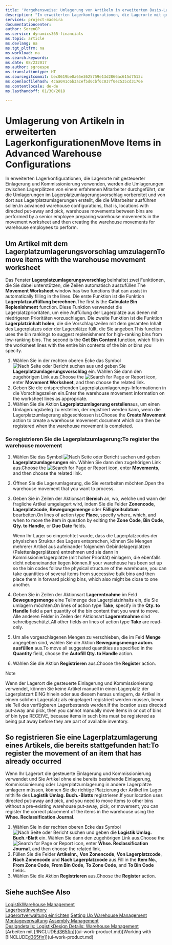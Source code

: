 ```yaml
---
title: 'Vorgehensweise: Umlagerung von Artikeln in erweiterten Basis-Lagerkonfigurationen | Microsoft Docs'
description: "In erweiterten Lagerkonfigurationen, die Lagerorte mit gesteuerter Einlagerung und Kommissionierung verwenden, werden die Umlagerungen zwischen Lagerplätzen von einem erfahrenen Mitarbeiter durchgeführt, der die Umlagerungen im Lagerplatzumlagerungsvorschlag vorbereitet und von dort aus Lagerplatzumlagerungen erstellt, die die Mitarbeiter ausführen sollen."
services: project-madeira
documentationcenter: 
author: SorenGP
ms.service: dynamics365-financials
ms.topic: article
ms.devlang: na
ms.tgt_pltfrm: na
ms.workload: na
ms.search.keywords: 
ms.date: 08/232017
ms.author: sgroespe
ms.translationtype: HT
ms.sourcegitcommit: bec0619be0a65e3625759e13d2866ac615d7513c
ms.openlocfilehash: 4caa041c6b3acef5d0cbf6c037f0ec535cd3176e
ms.contentlocale: de-de
ms.lasthandoff: 01/30/2018

---
```

# <a name="move-items-in-advanced-warehouse-configurations"></a><span data-ttu-id="a5feb-103">Umlagerung von Artikeln in erweiterten Lagerkonfigurationen</span><span class="sxs-lookup"><span data-stu-id="a5feb-103">Move Items in Advanced Warehouse Configurations</span></span>
<span data-ttu-id="a5feb-104">In erweiterten Lagerkonfigurationen, die Lagerorte mit gesteuerter Einlagerung und Kommissionierung verwenden, werden die Umlagerungen zwischen Lagerplätzen von einem erfahrenen Mitarbeiter durchgeführt, der die Umlagerungen im Lagerplatzumlagerungsvorschlag vorbereitet und von dort aus Lagerplatzumlagerungen erstellt, die die Mitarbeiter ausführen sollen.</span><span class="sxs-lookup"><span data-stu-id="a5feb-104">In advanced warehouse configurations, that is, locations with directed put-away and pick, warehouse movements between bins are performed by a senior employee preparing warehouse movements in the movement worksheet and then creating the warehouse movements for warehouse employees to perform.</span></span>  

## <a name="to-move-items-with-the-warehouse-movement-worksheet"></a><span data-ttu-id="a5feb-105">Um Artikel mit dem Lagerplatzumlagerungsvorschlag umzulagern</span><span class="sxs-lookup"><span data-stu-id="a5feb-105">To move items with the warehouse movement worksheet</span></span>
<span data-ttu-id="a5feb-106">Das Fenster **Lagerplatzumlagerungsvorschlag** beinhaltet zwei Funktionen, die Sie dabei unterstützen, die Zeilen automatisch auszufüllen.</span><span class="sxs-lookup"><span data-stu-id="a5feb-106">The **Movement Worksheet** window has two functions that can assist in automatically filling in the lines.</span></span> <span data-ttu-id="a5feb-107">Die erste Funktion ist die Funktion **Lagerplatzauffüllung berechnen**.</span><span class="sxs-lookup"><span data-stu-id="a5feb-107">The first is the **Calculate Bin Replenishment** function.</span></span> <span data-ttu-id="a5feb-108">Diese Funktion verwendet die Lagerplatzprioritäten, um eine Auffüllung der Lagerplätze aus denen mit niedrigeren Prioritäten vorzuschlagen. Die zweite Funktion ist die Funktion **Lagerplatzinhalt holen**, die die Vorschlagszeilen mit dem gesamten Inhalt des Lagerplatzes oder der Lagerplätze füllt, die Sie angeben.</span><span class="sxs-lookup"><span data-stu-id="a5feb-108">This function uses the bin rankings to suggest replenishment for high-ranking bins from low-ranking bins. The second is the **Get Bin Content** function, which fills in the worksheet lines with the entire bin contents of the bin or bins you specify.</span></span>

1.  <span data-ttu-id="a5feb-109">Wählen Sie in der rechten oberen Ecke das Symbol ![Nach Seite oder Bericht suchen](media/ui-search/search_small.png "Symbol Nach Seite oder Bericht suchen") aus und geben Sie **Lagerplatzumlagerungsvorschlag** ein. Wählen Sie dann den zugehörigen Link aus.</span><span class="sxs-lookup"><span data-stu-id="a5feb-109">Choose the ![Search for Page or Report](media/ui-search/search_small.png "Search for Page or Report icon") icon, enter **Movement Worksheet**, and then choose the related link.</span></span>  
2.  <span data-ttu-id="a5feb-110">Geben Sie die entsprechenden Lagerplatzumlagerungs-Informationen in die Vorschlagszeilen ein.</span><span class="sxs-lookup"><span data-stu-id="a5feb-110">Enter the warehouse movement information on the worksheet lines as appropriate.</span></span>  
3. <span data-ttu-id="a5feb-111">Wählen Sie die Aktion **Lagerplatzumlagerung erstellen**aus, um einen Umlagerungsbeleg zu erstellen, der registriert werden kann, wenn die Lagerplatzumlagerung abgeschlossen ist.</span><span class="sxs-lookup"><span data-stu-id="a5feb-111">Choose the **Create Movement** action to create a warehouse movement document which can then be registered when the warehouse movement is completed.</span></span>  

### <a name="to-register-the-warehouse-movement"></a><span data-ttu-id="a5feb-112">So registrieren Sie die Lagerplatzumlagerung:</span><span class="sxs-lookup"><span data-stu-id="a5feb-112">To register the warehouse movement</span></span>  
1.  <span data-ttu-id="a5feb-113">Wählen Sie das Symbol ![Nach Seite oder Bericht suchen](media/ui-search/search_small.png "Nach Seite oder Bericht suchen") und geben **Lagerplatzumlagerungen** ein. Wählen Sie dann den zugehörigen Link aus.</span><span class="sxs-lookup"><span data-stu-id="a5feb-113">Choose the ![Search for Page or Report](media/ui-search/search_small.png "Search for Page or Report icon") icon, enter **Movements**, and then choose the related link.</span></span>  
2.  <span data-ttu-id="a5feb-114">Öffnen Sie die Lagerumlagerung, die Sie verarbeiten möchten.</span><span class="sxs-lookup"><span data-stu-id="a5feb-114">Open the warehouse movement that you want to process.</span></span>  
3.  <span data-ttu-id="a5feb-115">Geben Sie in Zeilen der Aktionsart **Bereich** an, wo, welche und wann der fragliche Artikel umgelagert wird, indem Sie die Felder **Zonencode**, **Lagerplatzcode**, **Bewegungsmenge** oder **Fälligkeitsdatum** bearbeiten.</span><span class="sxs-lookup"><span data-stu-id="a5feb-115">On lines of action type **Place**, specify where, which, and when to move the item in question by editing the **Zone Code**, **Bin Code**, **Qty. to Handle**, or **Due Date** fields.</span></span>  

    <span data-ttu-id="a5feb-116">Wenn Ihr Lager so eingerichtet wurde, dass die Lagerplatzcodes der physischen Struktur des Lagers entsprechen, können Sie Mengen mehrerer Artikel aus aufeinander folgenden Gebindelagerplätzen (Palettenlagerplätzen) entnehmen und sie dann in Kommissionierlagerplätze (mit hoher Priorität) einlagern, die ebenfalls dicht nebeneinander liegen können.</span><span class="sxs-lookup"><span data-stu-id="a5feb-116">If your warehouse has been set up so the bin codes follow the physical structure of the warehouse, you can take quantities of several items from successive bulk bins and then place them in forward picking bins, which also might be close to one another.</span></span>  
4.  <span data-ttu-id="a5feb-117">Geben Sie in Zeilen der Aktionsart **Lagerentnahme** im Feld **Bewegungsmenge** eine Teilmenge des Lagerplatzinhalts ein, die Sie umlagern möchten.</span><span class="sxs-lookup"><span data-stu-id="a5feb-117">On lines of action type **Take**, specify in the **Qty. to Handle** field a part quantity of the bin content that you want to move.</span></span> <span data-ttu-id="a5feb-118">Alle anderen Felder in Zeilen der Aktionsart **Lagerentnahme** sind schreibgeschützt.</span><span class="sxs-lookup"><span data-stu-id="a5feb-118">All other fields on lines of action type **Take** are read-only.</span></span>  
5.  <span data-ttu-id="a5feb-119">Um alle vorgeschlagenen Mengen zu verschieben, die im Feld **Menge** angegeben sind, wählen Sie die Aktion **Bewegungsmenge autom. ausfüllen** aus.</span><span class="sxs-lookup"><span data-stu-id="a5feb-119">To move all suggested quantities as specified in the **Quantity** field, choose the **Autofill Qty. to Handle** action.</span></span>  
6. <span data-ttu-id="a5feb-120">Wählen Sie die Aktion **Registrieren** aus.</span><span class="sxs-lookup"><span data-stu-id="a5feb-120">Choose the **Register** action.</span></span>  

> [!NOTE]  
>  <span data-ttu-id="a5feb-121">Wenn der Lagerort die gesteuerte Einlagerung und Kommissionierung verwendet, können Sie keine Artikel manuell in einen Lagerplatz der Lagerplatzart EING hinein oder aus diesem heraus umlagern, da Artikel in einem solchen Lagerplatz als eingelagert registriert werden müssen, bevor sie Teil des verfügbaren Lagerbestands werden.</span><span class="sxs-lookup"><span data-stu-id="a5feb-121">If the location uses directed put-away and pick, then you cannot manually move items in or out of bins of bin type RECEIVE, because items in such bins must be registered as being put away before they are part of available inventory.</span></span>

## <a name="to-register-the-movement-of-an-item-that-has-already-occurred"></a><span data-ttu-id="a5feb-122">So registrieren Sie eine Lagerplatzumlagerung eines Artikels, die bereits stattgefunden hat:</span><span class="sxs-lookup"><span data-stu-id="a5feb-122">To register the movement of an item that has already occurred</span></span>  
<span data-ttu-id="a5feb-123">Wenn Ihr Lagerort die gesteuerte Einlagerung und Kommissionierung verwendet und Sie Artikel ohne eine bereits bestehende Einlagerung, Kommissionierung oder Lagerplatzumlagerung in andere Lagerplätze umlagern müssen, können Sie die richtige Platzierung der Artikel im Lager mithilfe des **Logistik Umlag. Buch.-Blatts** registrieren.</span><span class="sxs-lookup"><span data-stu-id="a5feb-123">If your location uses directed put-away and pick, and you need to move items to other bins without a pre-existing warehouse put-away, pick, or movement, you can register the correct placement of the items in the warehouse using the **Whse. Reclassification Journal**.</span></span>

1.  <span data-ttu-id="a5feb-124">Wählen Sie in der rechten oberen Ecke das Symbol ![Nach Seite oder Bericht suchen](media/ui-search/search_small.png "Nach Seite oder Bericht suchen") und geben die **Logistik Umlag. Buch.-Blatt** ein. Wählen Sie dann den zugehörigen Link aus.</span><span class="sxs-lookup"><span data-stu-id="a5feb-124">Choose the ![Search for Page or Report](media/ui-search/search_small.png "Search for Page or Report icon") icon, enter **Whse. Reclassification Journal**, and then choose the related link.</span></span>  
2.  <span data-ttu-id="a5feb-125">Füllen Sie die Felder **Artikelnr.**, **Von Zonencode**, **Von Lagerplatzcode**, **Nach Zonencode** und **Nach Lagerplatzcode** aus.</span><span class="sxs-lookup"><span data-stu-id="a5feb-125">Fill in the **Item No.**, **From Zone Code**, **From Bin Code**, **To Zone Code**, and **To Bin Code** fields.</span></span>  
3.  <span data-ttu-id="a5feb-126">Wählen Sie die Aktion **Registrieren** aus.</span><span class="sxs-lookup"><span data-stu-id="a5feb-126">Choose the **Register** action.</span></span>  

## <a name="see-also"></a><span data-ttu-id="a5feb-127">Siehe auch</span><span class="sxs-lookup"><span data-stu-id="a5feb-127">See Also</span></span>  
[<span data-ttu-id="a5feb-128">Logistik</span><span class="sxs-lookup"><span data-stu-id="a5feb-128">Warehouse Management</span></span>](warehouse-manage-warehouse.md)  
[<span data-ttu-id="a5feb-129">Lagerbest</span><span class="sxs-lookup"><span data-stu-id="a5feb-129">Inventory</span></span>](inventory-manage-inventory.md)  
<span data-ttu-id="a5feb-130">[Lagerortverwaltung einrichten](warehouse-setup-warehouse.md)   </span><span class="sxs-lookup"><span data-stu-id="a5feb-130">[Setting Up Warehouse Management](warehouse-setup-warehouse.md)   </span></span>  
<span data-ttu-id="a5feb-131">[Montageverwaltung](assembly-assemble-items.md)  </span><span class="sxs-lookup"><span data-stu-id="a5feb-131">[Assembly Management](assembly-assemble-items.md)  </span></span>  
[<span data-ttu-id="a5feb-132">Designdetails: Logistik</span><span class="sxs-lookup"><span data-stu-id="a5feb-132">Design Details: Warehouse Management</span></span>](design-details-warehouse-management.md)  
<span data-ttu-id="a5feb-133">[Arbeiten mit [!INCLUDE[d365fin](includes/d365fin_md.md)]](ui-work-product.md)</span><span class="sxs-lookup"><span data-stu-id="a5feb-133">[Working with [!INCLUDE[d365fin](includes/d365fin_md.md)]](ui-work-product.md)</span></span>

